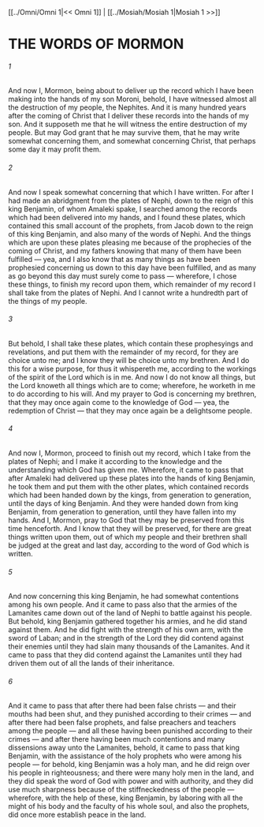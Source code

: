 [[../Omni/Omni 1|<< Omni 1]]  |  [[../Mosiah/Mosiah 1|Mosiah 1 >>]]

# THE WORDS OF MORMON
###### 1
And now I, Mormon, being about to deliver up the record which I have been making into the hands of my son Moroni, behold, I have witnessed almost all the destruction of my people, the Nephites. And it is many hundred years after the coming of Christ that I deliver these records into the hands of my son. And it supposeth me that he will witness the entire destruction of my people. But may God grant that he may survive them, that he may write somewhat concerning them, and somewhat concerning Christ, that perhaps some day it may profit them.

###### 2
And now I speak somewhat concerning that which I have written. For after I had made an abridgment from the plates of Nephi, down to the reign of this king Benjamin, of whom Amaleki spake, I searched among the records which had been delivered into my hands, and I found these plates, which contained this small account of the prophets, from Jacob down to the reign of this king Benjamin, and also many of the words of Nephi. And the things which are upon these plates pleasing me because of the prophecies of the coming of Christ, and my fathers knowing that many of them have been fulfilled — yea, and I also know that as many things as have been prophesied concerning us down to this day have been fulfilled, and as many as go beyond this day must surely come to pass — wherefore, I chose these things, to finish my record upon them, which remainder of my record I shall take from the plates of Nephi. And I cannot write a hundredth part of the things of my people.

###### 3
But behold, I shall take these plates, which contain these prophesyings and revelations, and put them with the remainder of my record, for they are choice unto me; and I know they will be choice unto my brethren. And I do this for a wise purpose, for thus it whispereth me, according to the workings of the spirit of the Lord which is in me. And now I do not know all things, but the Lord knoweth all things which are to come; wherefore, he worketh in me to do according to his will. And my prayer to God is concerning my brethren, that they may once again come to the knowledge of God — yea, the redemption of Christ — that they may once again be a delightsome people.

###### 4
And now I, Mormon, proceed to finish out my record, which I take from the plates of Nephi; and I make it according to the knowledge and the understanding which God has given me. Wherefore, it came to pass that after Amaleki had delivered up these plates into the hands of king Benjamin, he took them and put them with the other plates, which contained records which had been handed down by the kings, from generation to generation, until the days of king Benjamin. And they were handed down from king Benjamin, from generation to generation, until they have fallen into my hands. And I, Mormon, pray to God that they may be preserved from this time henceforth. And I know that they will be preserved, for there are great things written upon them, out of which my people and their brethren shall be judged at the great and last day, according to the word of God which is written.

###### 5
And now concerning this king Benjamin, he had somewhat contentions among his own people. And it came to pass also that the armies of the Lamanites came down out of the land of Nephi to battle against his people. But behold, king Benjamin gathered together his armies, and he did stand against them. And he did fight with the strength of his own arm, with the sword of Laban; and in the strength of the Lord they did contend against their enemies until they had slain many thousands of the Lamanites. And it came to pass that they did contend against the Lamanites until they had driven them out of all the lands of their inheritance.

###### 6
And it came to pass that after there had been false christs — and their mouths had been shut, and they punished according to their crimes — and after there had been false prophets, and false preachers and teachers among the people — and all these having been punished according to their crimes — and after there having been much contentions and many dissensions away unto the Lamanites, behold, it came to pass that king Benjamin, with the assistance of the holy prophets who were among his people — for behold, king Benjamin was a holy man, and he did reign over his people in righteousness; and there were many holy men in the land, and they did speak the word of God with power and with authority, and they did use much sharpness because of the stiffneckedness of the people — wherefore, with the help of these, king Benjamin, by laboring with all the might of his body and the faculty of his whole soul, and also the prophets, did once more establish peace in the land.